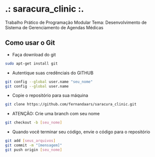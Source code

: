 # .: saracura_clinic :.

Trabalho Prático de Programação Modular
Tema: Desenvolvimento de Sistema de Gerenciamento de Agendas Médicas

## Como usar o Git
* Faça download do git
```bash  
sudo apt-get install git
``` 
* Autentique suas credênciais do GITHUB
```bash  
git config --global user.name "seu_nome"
git config --global user.name
``` 
* Copie o repositório para sua máquina
```bash  
git clone https://github.com/fernandaars/saracura_clinic.git
``` 
* ATENÇÃO: Crie uma branch com seu nome
```bash  
git checkout -b [seu_nome]
``` 
* Quando você terminar seu código, envie o código para o repositório
```bash  
git add [seus_arquivos]
git commit -m "[mensagem]"
git push origin [seu_nome]
``` 